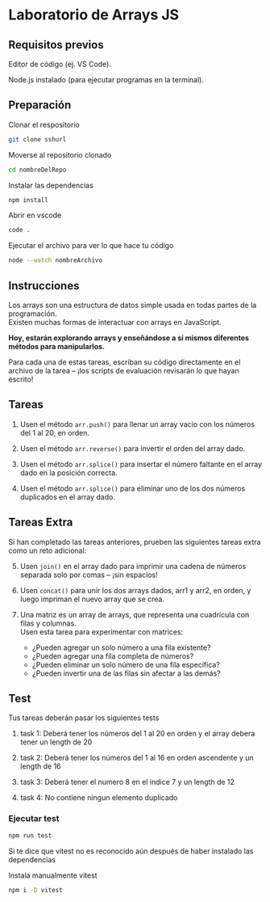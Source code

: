 # Laboratorio de Arrays JS

## Requisitos previos

Editor de código (ej. VS Code).

Node.js instalado (para ejecutar programas en la terminal).

## Preparación

Clonar el respositorio
```bash
git clone sshurl
```
Moverse al repositorio clonado
```bash
cd nombreDelRepo
```

Instalar las dependencias
```bash
npm install
```
Abrir en vscode
```bash
code .
```
Ejecutar el archivo para ver lo que hace tu código
```bash
node --watch nombreArchivo
```
## Instrucciones
Los arrays son una estructura de datos simple usada en todas partes de la programación.  
Existen muchas formas de interactuar con arrays en JavaScript.

**Hoy, estarán explorando arrays y enseñándose a sí mismos diferentes métodos para manipularlos.**

Para cada una de estas tareas, escriban su código directamente en el archivo de la tarea – ¡los scripts de evaluación revisarán lo que hayan escrito!

## Tareas

1. Usen el método `arr.push()` para llenar un array vacío con los números del 1 al 20, en orden.

2. Usen el método `arr.reverse()` para invertir el orden del array dado.

3. Usen el método `arr.splice()` para insertar el número faltante en el array dado en la posición correcta.

4. Usen el método `arr.splice()` para eliminar uno de los dos números duplicados en el array dado.

## Tareas Extra

Si han completado las tareas anteriores, prueben las siguientes tareas extra como un reto adicional:

5. Usen `join()` en el array dado para imprimir una cadena de números separada solo por comas – ¡sin espacios!

6. Usen `concat()` para unir los dos arrays dados, arr1 y arr2, en orden, y luego impriman el nuevo array que se crea.

7. Una matriz es un array de arrays, que representa una cuadrícula con filas y columnas.  
   Usen esta tarea para experimentar con matrices:
   * ¿Pueden agregar un solo número a una fila existente?
   * ¿Pueden agregar una fila completa de números?
   * ¿Pueden eliminar un solo número de una fila específica?
   * ¿Pueden invertir una de las filas sin afectar a las demás?

## Test

Tus tareas deberán pasar los siguientes tests

1. task 1: Deberá tener los números del 1 al 20 en orden y el array debera tener un length de 20

2. task 2: Deberá tener los números del 1 al 16 en orden ascendente y un length de 16

3. task 3: Deberá tener el numero 8 en el indice 7 y un length de 12

4. task 4: No contiene ningun elemento duplicado

### Ejecutar test

```bash
npm run test
```

Si te dice que vitest no es reconocido aún después de haber instalado las dependencias

Instala manualmente vitest

```bash
npm i -D vitest
```
